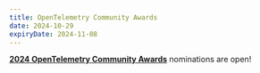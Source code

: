 ```yaml
---
title: OpenTelemetry Community Awards
date: 2024-10-29
expiryDate: 2024-11-08
---
```


<i class="fas fa-bullhorn"></i> [**2024 OpenTelemetry Community Awards**](/blog/2024/community-awards/)
nominations are open!
